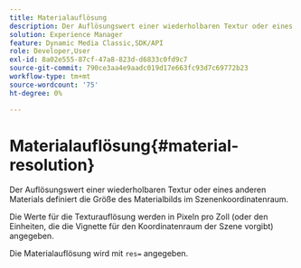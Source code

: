 ```yaml
---
title: Materialauflösung
description: Der Auflösungswert einer wiederholbaren Textur oder eines anderen Materials definiert die Größe des Materialbilds im Szenenkoordinatenraum.
solution: Experience Manager
feature: Dynamic Media Classic,SDK/API
role: Developer,User
exl-id: 8a02e555-87cf-47a8-823d-d6833c0fd9c7
source-git-commit: 790ce3aa4e9aadc019d17e663fc93d7c69772b23
workflow-type: tm+mt
source-wordcount: '75'
ht-degree: 0%

---
```


# Materialauflösung{#material-resolution}

Der Auflösungswert einer wiederholbaren Textur oder eines anderen Materials definiert die Größe des Materialbilds im Szenenkoordinatenraum.

Die Werte für die Texturauflösung werden in Pixeln pro Zoll (oder den Einheiten, die die Vignette für den Koordinatenraum der Szene vorgibt) angegeben.

Die Materialauflösung wird mit `res=` angegeben.
